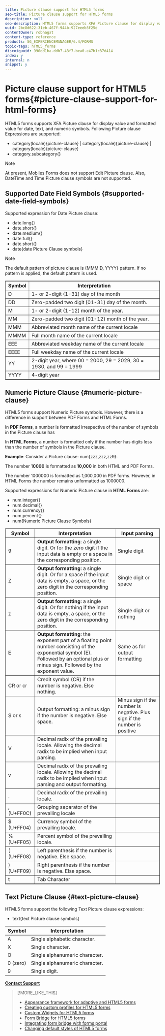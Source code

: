 ```yaml
---
title: Picture clause support for HTML5 forms
seo-title: Picture clause support for HTML5 forms
description: null
seo-description: HTML5 forms supports XFA Picture clause for display value and formatted value for date, text, and numeric symbols.
uuid: 2bc8d622-31eb-467f-944b-927eeeb3f25e
contentOwner: robhagat
content-type: reference
products: SG_EXPERIENCEMANAGER/6.4/FORMS
topic-tags: hTML5_forms
discoiquuid: 990dd1ba-ddb7-43f7-bea0-e47b1c37d414
index: y
internal: n
snippet: y
---
```


# Picture clause support for HTML5 forms{#picture-clause-support-for-html-forms}

HTML5 forms supports XFA Picture clause for display value and formatted value for date, text, and numeric symbols. Following Picture clause Expressions are supported:

* category(locale){picture-clause} | category(locale){picture-clause} | category(locale){picture-clause}
* category.subcategory{}

>[!NOTE]
>
>At present, Mobiles Forms does not support Edit Picture clause. Also, DateTime and Time Picture clause symbols are not supported.

## Supported Date Field Symbols {#supported-date-field-symbols}

Supported expression for Date Picture clause:

* date.long{}
* date.short{}
* date.medium{}
* date.full{}
* date.short{}
* date{date Picture Clause symbols}

>[!NOTE]
>
>The default pattern of picture clause is {MMM D, YYYY} pattern. If no pattern is applied, the default pattern is used.

<table border="1" cellpadding="1" cellspacing="0" width="100%"> 
 <tbody>
  <tr>
   <th><strong>Symbol</strong></th> 
   <th>Interpretation</th> 
  </tr>
  <tr>
   <td>D</td> 
   <td>1- or 2-digit (1-31) day of the month</td> 
  </tr>
  <tr>
   <td>DD</td> 
   <td>Zero-padded two digit (01-31) day of the month.<br /> </td> 
  </tr>
  <tr>
   <td>M</td> 
   <td>1- or 2-digit (1-12) month of the year.<br /> </td> 
  </tr>
  <tr>
   <td>MM</td> 
   <td>Zero-padded two digit (01-12) month of the year.<br /> </td> 
  </tr>
  <tr>
   <td>MMM</td> 
   <td>Abbreviated month name of the current locale<br /> </td> 
  </tr>
  <tr>
   <td>MMMM</td> 
   <td>Full month name of the current locale<br /> </td> 
  </tr>
  <tr>
   <td>EEE</td> 
   <td>Abbreviated weekday name of the current locale<br /> </td> 
  </tr>
  <tr>
   <td>EEEE</td> 
   <td>Full weekday name of the current locale<br /> </td> 
  </tr>
  <tr>
   <td>YY</td> 
   <td>2-digit year, where 00 = 2000, 29 = 2029, 30 = 1930, and 99 = 1999<br /> </td> 
  </tr>
  <tr>
   <td>YYYY</td> 
   <td>4-digit year<br /> </td> 
  </tr>
 </tbody>
</table>

## Numeric Picture Clause {#numeric-picture-clause}

HTML5 forms support Numeric Picture symbols. However, there is a difference in support between PDF Forms and HTML Forms.

In **PDF Forms**, a number is formatted irrespective of the number of symbols in the Picture clause has

In **HTML Forms**, a number is formatted only if the number has digits less than the number of symbols in the Picture clause.

**Example**: Consider a Picture clause: num{zzz,zzz,zz9}.

The number **10000** is formatted as **10,000** in both HTML and PDF Forms.

The number 1000000 is formatted as 1,000,000 in PDF forms. However, in HTML Forms the number remains unformatted as 1000000.

Supported expressions for Numeric Picture clause in **HTML Forms** are:

* num.integer{}
* num.decimal{}
* num.currency{}
* num.percent{}
* num{Numeric Picture Clause Symbols}

<table border="1" cellpadding="1" cellspacing="0" width="100%"> 
 <tbody>
  <tr>
   <th><strong>Symbol</strong></th> 
   <th><strong>Interpretation</strong></th> 
   <th>Input parsing</th> 
  </tr>
  <tr>
   <td>9</td> 
   <td><strong>Output formatting</strong>: a single digit. Or for the zero digit if the input data is empty or a space in the corresponding position.<br /> </td> 
   <td>Single digit</td> 
  </tr>
  <tr>
   <td>Z</td> 
   <td><strong>Output formatting</strong>: a single digit. Or for a space if the input data is empty, a space, or the zero digit in the corresponding position.<br /> </td> 
   <td>Single digit or space</td> 
  </tr>
  <tr>
   <td>z</td> 
   <td><strong>Output formatting</strong>: a single digit. Or for nothing if the input data is empty, a space, or the zero digit in the corresponding position.<br /> </td> 
   <td>Single digit or nothing</td> 
  </tr>
  <tr>
   <td>E</td> 
   <td><strong>Output formatting</strong>: the exponent part of a floating point number consisting of the exponential symbol (E). Followed by an optional plus or minus sign. Followed by the exponent value.<br /> </td> 
   <td>Same as for output formatting</td> 
  </tr>
  <tr>
   <td>CR or cr<br /> </td> 
   <td>Credit symbol (CR) if the number is negative. Else nothing.</td> 
   <td><br type="_moz" /> </td> 
  </tr>
  <tr>
   <td>S or s<br /> </td> 
   <td>Output formatting: a minus sign if the number is negative. Else space.<br /> </td> 
   <td>Minus sign if the number is negative. Plus sign if the number is positive</td> 
  </tr>
  <tr>
   <td>V</td> 
   <td>Decimal radix of the prevailing locale. Allowing the decimal radix to be implied when input parsing.</td> 
   <td><br type="_moz" /> </td> 
  </tr>
  <tr>
   <td>v</td> 
   <td>Decimal radix of the prevailing locale. Allowing the decimal radix to be implied when input parsing and output formatting.</td> 
   <td><br type="_moz" /> </td> 
  </tr>
  <tr>
   <td>.</td> 
   <td>Decimal radix of the prevailing locale.</td> 
   <td><br type="_moz" /> </td> 
  </tr>
  <tr>
   <td>, (U+FF0C)</td> 
   <td>Grouping separator of the prevailing locale</td> 
   <td><br type="_moz" /> </td> 
  </tr>
  <tr>
   <td>$ (U+FF04)</td> 
   <td>Currency symbol of the prevailing locale.</td> 
   <td><br type="_moz" /> </td> 
  </tr>
  <tr>
   <td>% (U+FF05)</td> 
   <td>Percent symbol of the prevailing locale.</td> 
   <td><br type="_moz" /> </td> 
  </tr>
  <tr>
   <td>( (U+FF08)</td> 
   <td>Left parenthesis if the number is negative. Else space.</td> 
   <td><br type="_moz" /> </td> 
  </tr>
  <tr>
   <td>) (U+FF09)</td> 
   <td>Right parenthesis if the number is negative. Else space.</td> 
   <td><br type="_moz" /> </td> 
  </tr>
  <tr>
   <td>t</td> 
   <td>Tab Character</td> 
   <td><br type="_moz" /> </td> 
  </tr>
 </tbody>
</table>

## Text Picture Clause {#text-picture-clause}

HTML5 forms support the following Text Picture clause expressions:

* text{text Picture clause symbols}

| **Symbol** |**Interpretation** |
|---|---|
| A |Single alphabetic character.  |
| X |Single character.  |
| O |Single alphanumeric character.  |
| 0 (zero) |Single alphanumeric character.  |
| 9 |Single digit.  |

[**Contact Support**](https://www.adobe.com/account/sign-in.supportportal.html)

>[!MORE_LIKE_THIS]
>
>* [Appearance framework for adaptive and HTML5 forms](../../forms/using/introduction-widgets.md)
>* [Creating custom profiles for HTML5 forms](../../forms/using/custom-profile.md)
>* [Custom Widgets for HTML5 forms](../../forms/using/custom-widgets.md)
>* [Form Bridge for HTML5 forms](../../forms/using/form-bridge-apis.md)
>* [Integrating form bridge with forms portal](../../forms/using/integrate-form-bridge-forms-portal.md)
>* [Changing default styles of HTML5 forms](../../forms/using/css-styles.md)
